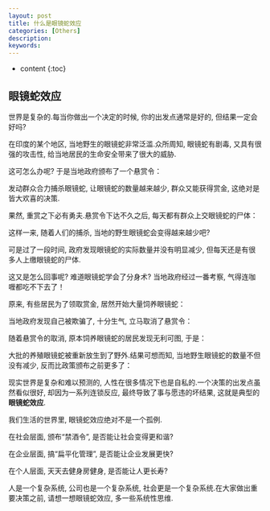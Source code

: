 ```yaml
---
layout: post
title: 什么是眼镜蛇效应
categories: [Others]
description: 
keywords: 
---
```



* content
{:toc}




## 眼镜蛇效应

世界是复杂的.每当你做出一个决定的时候, 你的出发点通常是好的, 但结果一定会好吗? 

在印度的某个地区, 当地野生的眼镜蛇非常泛滥.众所周知, 眼镜蛇有剧毒, 又具有很强的攻击性, 给当地居民的生命安全带来了很大的威胁.

这可怎么办呢? 于是当地政府颁布了一个悬赏令：

发动群众合力捕杀眼镜蛇, 让眼镜蛇的数量越来越少, 群众又能获得赏金, 这绝对是皆大欢喜的决策.

果然, 重赏之下必有勇夫.悬赏令下达不久之后, 每天都有群众上交眼镜蛇的尸体：

这样一来, 随着人们的捕杀, 当地的野生眼镜蛇会变得越来越少吧? 

可是过了一段时间, 政府发现眼镜蛇的实际数量并没有明显减少, 但每天还是有很多人上缴眼镜蛇的尸体.

这又是怎么回事呢? 难道眼镜蛇学会了分身术? 当地政府经过一番考察, 气得连咖喱都吃不下去了！

原来, 有些居民为了领取赏金, 居然开始大量饲养眼镜蛇：

当地政府发现自己被欺骗了, 十分生气, 立马取消了悬赏令：

随着悬赏令的取消, 原本饲养眼镜蛇的居民发现无利可图, 于是：

大批的养殖眼镜蛇被重新放生到了野外.结果可想而知, 当地野生眼镜蛇的数量不但没有减少, 反而比政策颁布之前更多了：

现实世界是复杂和难以预测的, 人性在很多情况下也是自私的.一个决策的出发点虽然看似很好, 却因为一系列连锁反应, 最终导致了事与愿违的坏结果, 这就是典型的**眼镜蛇效应**.

我们生活的世界里, 眼镜蛇效应绝对不是一个孤例.

在社会层面, 颁布“禁酒令”, 是否能让社会变得更和谐? 

在企业层面, 搞“扁平化管理”, 是否能让企业发展更快? 

在个人层面, 天天去健身房健身, 是否能让人更长寿? 

人是一个复杂系统, 公司也是一个复杂系统, 社会更是一个复杂系统.在大家做出重要决策之前, 请想一想眼镜蛇效应, 多一些系统性思维.